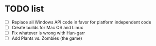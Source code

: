 # TODO list

- [ ] Replace all Windows API code in favor for platform independent code
- [ ] Create builds for Mac OS and Linux
- [ ] Fix whatever is wrong with Hun-garr
- [ ] Add Plants vs. Zombies (the game)
